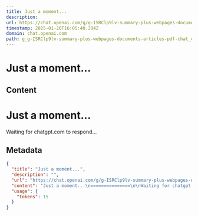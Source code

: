 ```yaml
---
title: Just a moment...
description: 
url: https://chat.openai.com/g/g-ISRClp9lv-summary-plus-webpages-documents-articles-pdf-chat/c/c917a185-2008-4753-a867-b8d0c9498c19
timestamp: 2025-01-20T16:05:40.204Z
domain: chat.openai.com
path: g_g-ISRClp9lv-summary-plus-webpages-documents-articles-pdf-chat_c_c917a185-2008-4753-a867-b8d0c9498c19
---
```


# Just a moment...



## Content

Just a moment...
===============

Waiting for chatgpt.com to respond...

## Metadata

```json
{
  "title": "Just a moment...",
  "description": "",
  "url": "https://chat.openai.com/g/g-ISRClp9lv-summary-plus-webpages-documents-articles-pdf-chat/c/c917a185-2008-4753-a867-b8d0c9498c19",
  "content": "Just a moment...\n===============\n\nWaiting for chatgpt.com to respond...",
  "usage": {
    "tokens": 15
  }
}
```
